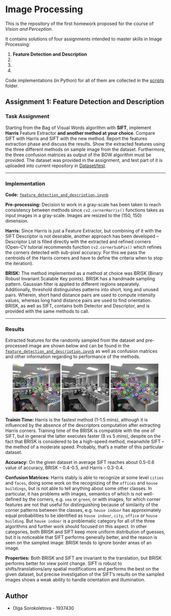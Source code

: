 # Image Processing

This is the repository of the first homework proposed for the course of *Vision and Perception*.

It contains solutions of four assignments intended to master skills in Image Processing:
1. **Feature Detection and Description**
2.
3.
4.

Code implementations (in Python) for all of them are collected in the [scripts](https://github.com/olga-sorokoletova/Vision-and-Perception/tree/main/Homework%201/scripts) folder.

## Assignment 1: Feature Detection and Description

### Task Assignment

Starting from the Bag of Visual Words algorithm with **SIFT**, implement **Harris** Feature Extractor **and another method at your choice**. Compare SIFT with Harris and SIFT with the new method. Report the features extraction phase and discuss the results. Show the extracted features using the three different methods on sample image from the dataset. Furthermore, the three confusion matrices as output of the BOW algorithm must be provided. The dataset was provided in the assignment, and test part of it is uploaded into current repository in [Dataset/test](https://github.com/olga-sorokoletova/Vision-and-Perception/tree/main/Homework%201/Dataset/test).
___

### Implementation

**Code:** [```feature_detection_and_description.ipynb```](https://github.com/olga-sorokoletova/Vision-and-Perception/blob/main/Homework%201/scripts/feature_detection_and_description.ipynb)

**Pre-processing:** Decision to work in a gray-scale has been taken to reach consistency between methods since ```cv2.cornerHarris()``` functions takes as input images in a gray-scale. Images are resized to the (150, 150) dimension.

**Harris:** Since Harris is just a Feature Extractor, but combining of it with the SIFT Descriptor is not desirable, another approach has been developed – Descriptor List is filled directly with the extracted and refined corners (Open-CV tutorial recommends function ```cv2.cornerSubPix()``` which refines the corners detected with sub-pixel accuracy. For this we pass the centroids of the Harris corners and have to define the criteria when to stop the iteration).

**BRISK:** The method implemented as a method at choice was BRISK (Binary Robust Invariant Scalable Key points). BRISK has a handmade sampling pattern. Gaussian filter is applied to different regions separately. Additionally, threshold distinguishes patterns into short, long and unused pairs. Wherein, short hand distance pairs are used to compute intensity values, whereas long hand distance pairs are used to find orientation. BRISK, as well as SIFT, contains both Detector and Descriptor, and is provided with the same methods to call.
___

### Results

Extracted features for the randomly sampled from the dataset and pre-processed image are shown below and can be found in the [```feature_detection_and_description.ipynb```](https://github.com/olga-sorokoletova/Vision-and-Perception/blob/main/Homework%201/scripts/feature_detection_and_description.ipynb) as well as confusion matrices and other information regarding to
performance of the methods. 

<p align="center">
  <img src="./images/sift.jpg" width="150" height="150"/>
  <img src="./images/harris.jpg" width="150" height="150"/>
  <img src="./images/brisk.jpg" width="150" height="150"/>
</p>

**Trainin Time:** Harris is the fastest method (1-1.5 mins), although it is influenced by the absence of the descriptors computation after extracting Harris corners. Training time of the BRISK is compatible with the one of SIFT, but in general the latter executes faster (8 vs 5 mins), despite on the fact that BRISK is considered to be a high-speed method, meanwhile SIFT – the method of a moderate speed. Probably, that’s a matter of this particular dataset.

**Accuracy:** On the given dataset in average SIFT reaches about 0.5-0.6 value of accuracy, BRISK – 0.4-0.5, and Harris – 0.3-0.4. 

**Confusion Matrices:** Harris stably is able to recognize at some level ```cities``` and ```faces```, doing some work on the recognizing of the ```offices``` and ```house buildings```, but is not able to tell anything about some other classes. In particular, it has problems with images, semantics of which is not well-defined by the corners, e.g. ```sea``` or ```green```, or with images, for which corner features are not that useful for distinguishing because of similarity of the corner patterns between the classes, e.g. ```house indoor``` has approximately equal probabilities to be identified as ```house indoor```, ```city```, ```office``` or ```house building```. But ```house indoor``` is a problematic category for all of the three algorithms and further work should focused on this aspect. In other categories, both BRISK and SIFT keep more uniform distribution of guesses, but it is noticeable that SIFT performs generally better, and the reason is seen on the sampled image: BRISK tends to ignore border areas of an image. 

**Properties:** Both BRISK and SIFT are invariant to the translation, but BRISK performs better for view point change. SIFT is robust to shifts/translations/any spatial modifications and performs the best on the given dataset, but precise investigation of the SIFT’s results on the sampled images shows a weak ability to handle orientation and illumination.

## Author

- Olga Sorokoletova - 1937430

